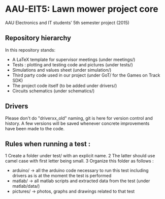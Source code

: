 # AAU-EIT5: Lawn mower project core
AAU Electronics and IT students' 5th semester project (2015)

## Repository hierarchy
In this repository stands:
* A LaTeX template for supervisor meetings (under meetings/)
* Tests : plotting and testing code and pictures (under tests/)
* Simulations and values sheet (under simulation/)
* Third party code used in our project (under GoT/ for the Games on Track SDK)
* The project code itself (to be added under drivers/)
* Circuits schematics (under schematics/)

## Drivers
Please don't do "driverxx_old" naming, git is here for version control and history.
A few versions will be saved whenever concrete improvements have been made to the code.

## Rules when running a test :
1 Create a folder under test/ with an explicit name. 
2 The latter should use camel case with first letter being small.
3 Organize this folder as follows :
  * arduino/  -> all the arduino code necessary to run this test including drivers as is at the moment the test is performed
  * matlab/   -> all matlab scripts and extracted data from the test (under matlab/data/)
  * pictures/ -> photos, graphs and drawings related to that test
